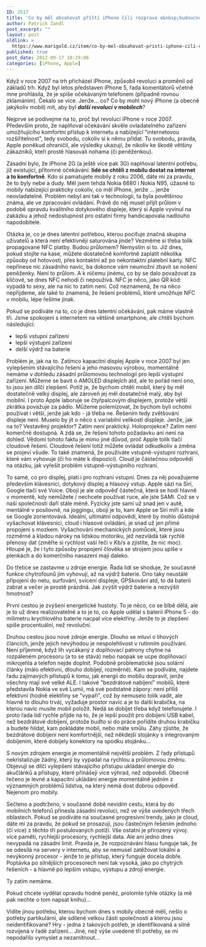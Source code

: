 ```yaml
---
ID: 2517
title: 'Co by měl obsahovat příští iPhone čili rozprava o&nbsp;budoucnosti mobilních telefonů'
author: Patrick Zandl
post_excerpt: ""
layout: post
oldlink: >
  https://www.marigold.cz/item/co-by-mel-obsahovat-pristi-iphone-cili-rozprava-o-budoucnosti-mobilnich-telefonu
published: true
post_date: 2012-09-17 10:29:06
categories: [iPhone, Apple]
---
```

<p> Když v roce 2007 na trh přicházel iPhone, způsobil revoluci a proměnil od základů trh. Když byl letos představen iPhone 5, řada komentátorů včetně mne prohlásila, že je spíše očekávaným telefonem (případně rovnou zklamáním). Čekalo se více. Jenže... co? Co by mohl nový iPhone (a obecně jakýkoliv mobil) mít, aby byl <strong><em>další revolucí v mobilech</em></strong>?</p>


<!--more-->

<p>Nejprve se podívejme na to, proč byl revolucí iPhone v roce 2007. Především proto, že naplňoval očekávání  skvěle ovladatelného zařízení umožňujícího komfortní přístup k internetu a nabízející "internetovou rozšiřitelnost", tedy svobodu, cokoliv si k němu přidat. Tu svobodu, pravda, Apple poněkud ohraničil, ale výsledky ukazují, že nikoliv ke škodě většiny zákazníků, kteří prostě hlasovali nohama (či peněženkou). </p>


<p>Zásadní bylo, že iPhone 2G (a ještě více pak 3G) naplňoval latentní potřebu, již existující, přítomné očekávání: <strong>lidé se chtěli z mobilu dostat na internet a to komfortně</strong>. Kdo si pamatujete mobily z roku 2006, dáte mi za pravdu, že to byly nebe a dudy. Měl jsem tehdá Nokia 6680 i Nokia N95, úžasné to mobily nabízející prakticky cokoliv, co měl iPhone, jenže ... jenže neovladatelné. Problém nebyl ani tak v technologii, ta byla povětšinou známa, ale ve zpracování ovládání. Právě do něj musel přijít průlom v podobě opravdu kvalitního dotykového displeje, který si Apple vyvinul na zakázku a jehož nedostupnost pro ostatní firmy handicapovala nadlouho napodobitele. </p>


<p>Otázka je, co je dnes latentní potřebou, kterou pociťuje značná skupina uživatelů a která není efektivněji saturována jinde? Vezměme si třeba tolik propagované NFC platby. Budou průlomem? Nemyslím si to. Již dnes, pokud stojíte na kase, můžete dostatečně komfortně zaplatit několika způsoby od hotovosti, přes kontaktní až po nekontaktní platební karty. NFC nepřinese nic zásadního navíc, ba dokonce vám neumožní zbavit se nošení peněženky. Není to průlom. A k ničemu jinému, co by se dalo považovat za klíčové, se dnes NFC nehodí či nepoužívá. NFC je něco, jako QR kód: vypadá to sexy, ale na nic to zatím není. Což neznamená, že na něco nepřijdeme, ale také to znamená, že řešení problémů, které umožňuje NFC v mobilu, lépe řešíme jinak.</p>


<p>Pokud se podíváte na to, co je dnes latentní očekávání, pak máme vlastně tři. Jsme spokojeni s internetem na většině smartphone, ale chtěli bychom následující:</p>


<ul>
   <li>lepší vstupní zařízení</li>
   <li>lepší výstupní zařízení</li>
   <li>delší výdrž na baterie</li>
</ul>

<p>Problém je, jak na to. Zatímco kapacitní displej Apple v roce 2007 byl jen vylepšením stávajícího řešení a jeho masovou výrobou, momentálně nemáme v dohledu zásadní průlomovou technologii pro lepší výstupní zařízení. Můžeme se bavit o AMOLED displejích atd, ale to pořád není ono, to jsou jen dílčí zlepšení. Potíž je, že bychom chtěli mobil, který by měl dostatečně velký displej, ale zároveň jej měl dostatečně malý, aby byl mobilní. I proto Apple laboruje se čtyřpalcovým displejem, protože větší zkrátka považuje za pádlo. Můžeme polemizovat, že bychom byli ochotni používat i větší, jenže jak kdo - já třeba ne. Řešením tedy zvětšování displeje není. Muselo by jít o něco s variabilní velikostí displeje. Jenže, jak na to? Vestavěný projektor? Zatím není praktický. Holoprojekce? Zatím není komerčně dostupná. A zdá se, že řešení tohoto požadavku ani není na dohled. Vědomí tohoto faktu je mimo jiné důvod, proč Apple tolik tlačí cloudové řešení. Cloudové řešení totiž můžete ovládat odkudkoliv a změna se projeví všude. To také znamená, že používáte vstupně-výstupní rozhraní, které vám vyhovuje (či ho máte k dispozici). Cloud je částečnou odpovědí na otázku, jak vyřešit problém vstupně-výstupního rozhraní. </p>


<p>To samé, co pro displej, platí i pro rozhraní vstupní. Dnes za něj považujeme především klávesnici, dotykový displej a hlasový vstup. Apple sázi na Siri, Google tlačí své Voice. Obojí je ale odpověď částečná, která se hodí hlavně v momentě, kdy nemůžete / nechcete používat ruce, ale jste SAMI. Což se v naší společnosti daří stále méně.  Fyzicky jste sami už snad jen v autě, mentálně v posilovně, na joggingu, obojí je to, kam Apple se Siri míří a kde se Google zorientovává. Ideální, ultimátní odpovědí, které by mohlo důstojně vyšachovat klávesnici, cloud i hlasové ovládání, je snad už jen přímé propojení s mozkem. Vyšachování mechanických pomůcek, které jsou rozměrné a kladou nároky na lidskou motoriku, jež nezvládá tak rychlé přenosy dat (změřte si rychlost vaší řeči v Kb/s a zjistíte, že nic moc). Hloupé je, že i tyto způsoby propojení člověka se strojem jsou spíše v plenkách a do komerčního nasazení mají daleko.  </p>


<p>Do třetice se zastavme u zdroje energie. Řada lidí se shoduje, že současné funkce chytrofounů jim vyhovují, až na výdrž baterie. Ono taky neustálé připojení do netu, surfování, svícení displeje, GPSkování atd, to dá baterii zabrat a večer je prostě prázdná. Jak zvýšit výdrž baterie a nezvýšit hmotnost?</p>


<p>První cestou je zvýšení energetické hustoty. To je něco, co se blbě dělá, ale je to už dnes realizovatelné a to je to, co Apple udělal s baterií iPhone 5 - do milimetru krychlového baterie nacpal více elektřiny. Jenže to je zlepšení spíše procentuální, než revoluční. </p>


<p>Druhou cestou jsou nové zdroje energie. Dlouho se mluví o lihových článcích, jenže jejich nevýhodou je nespolehlivost v rutinním používání. Není příjemné, když líh vycákaný z doplňovací patrony chytne na rozpáleném procesoru (a to se stává) nebo naopak se ucpe doplňovací mikrojehla a telefon nejde doplnit. Podobně problematické jsou solární články (málo efektivní, dlouho dobíjejí, rozměrné). Kam se podíváte, najdete řadu zajímavých přístupů k tomu, jak energii do mobilu dopravit, jenže všechny mají své velké ALE. I takové "bezdrátové nabíjení" mobilů, které představila Nokia ve své Lumii, má své podstatné zápory: není příliš efektivní (hodně elektřiny se "vypaří", což by nemuselo tolik vadit, ale hlavně to dlouho trvá), vyžaduje prostor navíc a je to další krabička, na kterou navíc musíte mobil položit. Nedá se dobíjet třeba když telefonujete. I proto řada lidí rychle přijde na to, že je lepší použít pro dobíjení USB kabel, než bezdrátové dobíjení, protože buďto si do práce pořídíte druhou krabičku a budete hlídat, kam pokládáte mobil, nebo máte smůlu. Záhy zjistíte, že bezdrátové dobíjení není komfortnější, než někdejší stojánky s integrovaným dobíjením, které dobíjely konektory na spodku stojánku...</p>


<p>S novým zdrojem energie je momentálně největší problém. Z řady přístupů nekristalizuje žádný, který by vypadal na rychlou a průlomovou změnu. Objevují se dílčí vylepšení stávajícího přístupu ukládání energie do akučlánků a přístupy, které přinášejí více výhrad, než odpovědí. Obecně řečeno je levné a kapacitní ukládání energie momentálně jedním z významných problémů lidstva, na který nemá dost dobrou odpověď. Nejenom pro mobily. </p>


<p>Sečteno a podtrženo, v současné době nevidím cestu, která by do mobilních telefonů přinesla zásadní revoluci, než ve výše uvedených třech oblastech. Pokud se podíváte na současné progresivní trendy, jako je cloud, dáte mi za pravdu, že pokud se prosazují, jsou částečným řešením jednoho (či více) z těchto tří postulovaných potíží. Vše ostatní je přirozený vývoj: více paměti, rychlejší procesory, rychlejší data. Ale ani jedno dnes nevypadá na zásadní limit. Pravda je, že rozpoznávání hlasu funguje tak, že se odesílá na servery v internetu, aby se nemusel zatěžovat lokální a nevýkonný procesor - jenže to je přístup, který funguje docela dobře. Poptávka po silnějších procesorech není tak vysoká, jako po chytrých řešeních - a hlavně po lepším vstupu, výstupu a zdroji energie. </p>


<p>Ty zatím nemáme. </p>


<p>Pokud chcete vydělat opravdu hodně peněz, prolomte tyhle otázky (a mě pak nechte o tom napsat knihu)... </p>


<p>Vidíte jinou potřebu, kterou bychom dnes s mobily obecně měli, nešlo o potřeby partikulární, ale sdílené velkou částí společnosti a kterou jsou neidentifikované? Hry - jedna z takových potřeb, je identifikovaná a silně rozvíjená v řadě zařízení... Jiné, než výše uvedené tři potřeby, se mi nepodařilo vymyslet a nezamítnout... </p>
